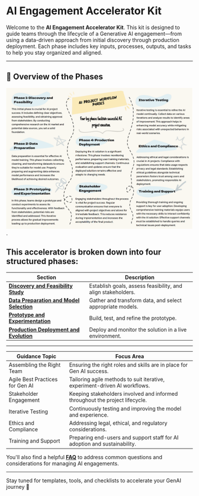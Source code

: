# AI Engagement Accelerator Kit

Welcome to the **AI Engagement Accelerator Kit**. This kit is designed to guide teams through the lifecycle of a Generative AI engagement—from using a data-driven approach from initial discovery through production deployment. Each phase includes key inputs, processes, outputs, and tasks to help you stay organized and aligned.

---

## 🧭 Overview of the Phases

![ Alt Text](https://github.com/stanchat/AIEngagementAcceleratorKit/blob/main/datadriven-checklist-info2.png).

## This accelerator is broken down into four structured phases:

| **Section**                                | **Description**                                                                 |
|--------------------------------------------|---------------------------------------------------------------------------------|
| [**Discovery and Feasibility Study**](Phase1.md)        | Establish goals, assess feasibility, and align stakeholders.                   |
| [**Data Preparation and Model Selection**](Phase2.md)   | Gather and transform data, and select appropriate models.                      |
| [**Prototype and Experimentation**](Phase3.md)          | Build, test, and refine the prototype.                                         |
| [**Production Deployment and Evolution**](Phase4.md)    | Deploy and monitor the solution in a live environment.                         |

---

| **Guidance Topic**                         | **Focus Area**                                                                 |
|--------------------------------------------|---------------------------------------------------------------------------------|
| Assembling the Right Team                 | Ensuring the right roles and skills are in place for Gen AI success.          |
| Agile Best Practices for Gen AI           | Tailoring agile methods to suit iterative, experiment-driven AI workflows.    |
| Stakeholder Engagement                    | Keeping stakeholders involved and informed throughout the project lifecycle.  |
| Iterative Testing                         | Continuously testing and improving the model and experience.                  |
| Ethics and Compliance                     | Addressing legal, ethical, and regulatory considerations.                     |
| Training and Support                      | Preparing end-users and support staff for AI adoption and sustainability.     |





You'll also find a helpful [**FAQ**](FAQ.md) to address common questions and considerations for managing AI engagements.

---

Stay tuned for templates, tools, and checklists to accelerate your GenAI journey 🚀
